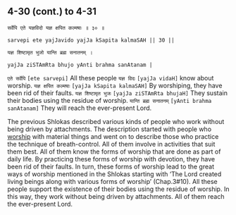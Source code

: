## 4-30 (cont.) to 4-31


```shloka-sa
सर्वेपि एते यज्ञविदो यज्ञ क्षपित कल्मषाः ॥ ३० ॥
```
```shloka-sa-hk
sarvepi ete yajJavido yajJa kSapita kalmaSAH || 30 ||
```

```shloka-sa
यज्ञ शिष्टामृत भुजो यान्ति ब्रह्म सनातनम् ।
```
```shloka-sa-hk
yajJa ziSTAmRta bhujo yAnti brahma sanAtanam |
```

`एते सर्वेपि` `[ete sarvepi]` All these people `यज्ञ विदः` `[yajJa vidaH]` know about worship. `यज्ञ क्षपित कल्मषाः` `[yajJa kSapita kalmaSAH]` By worshiping, they have been rid of their faults. `यज्ञ शिष्टामृत भुजः` `[yajJa ziSTAmRta bhujaH]` They sustain their bodies using the residue of worship. `यान्ति ब्रह्म सनातनम्` `[yAnti brahma sanAtanam]` They will reach the ever-present Lord.

The previous Shlokas described various kinds of people who work without being driven by attachments. The description started with people who [worship](yajna) with material things and went on to describe those who practice the technique of breath-control. All of them involve in activities that suit them best. All of them know the forms of worship that are done as part of daily life. By practicing these forms of worship with devotion, they have been rid of their faults.
In turn, these forms of worship lead to the great ways of worship mentioned in the Shlokas starting with ‘The Lord created living beings along with various forms of worship’ (Chap.3#10). All these people support the existence of their bodies using the residue of worship. In this way, they work without being driven by attachments. All of them reach the ever-present Lord.

